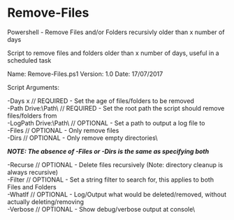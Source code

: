 # Remove-Files
Powershell - Remove Files and/or Folders recursivly older than x number of days

Script to remove files and folders older than x number of days, useful in a scheduled task

Name: Remove-Files.ps1
Version: 1.0
Date: 17/07/2017

Script Arguments:

-Days x  // REQUIRED - Set the age of files/folders to be removed\
-Path Drive:\Path\  // REQUIRED - Set the root path the script should remove files/folders from\
-LogPath Drive:\Path\ // OPTIONAL - Set a path to output a log file to\
-Files  // OPTIONAL - Only remove files\
-Dirs  // OPTIONAL - Only remove empty directories\

***NOTE: The absence of -Files or -Dirs is the same as specifying both***

-Recurse  // OPTIONAL - Delete files recursively (Note: directory cleanup is always recursive)\
-Filter  // OPTIONAL - Set a string filter to search for, this applies to both Files and Folders\
-WhatIf  // OPTIONAL - Log/Output what would be deleted/removed, without actually deleting/removing\
-Verbose  // OPTIONAL - Show debug/verbose output at console\
